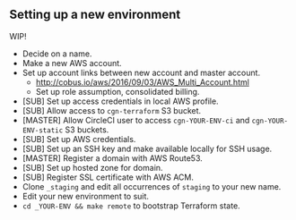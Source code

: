 ## Setting up a new environment

WIP!

- Decide on a name.
- Make a new AWS account.
- Set up account links between new account and master account.
  - http://cobus.io/aws/2016/09/03/AWS_Multi_Account.html
  - Set up role assumption, consolidated billing.
- [SUB] Set up access credentials in local AWS profile.
- [SUB] Allow access to `cgn-terraform` S3 bucket.
- [MASTER] Allow CircleCI user to access `cgn-YOUR-ENV-ci` and `cgn-YOUR-ENV-static` S3 buckets.
- [SUB] Set up AWS credentials.
- [SUB] Set up an SSH key and make available locally for SSH usage.
- [MASTER] Register a domain with AWS Route53.
- [SUB] Set up hosted zone for domain.
- [SUB] Register SSL certificate with AWS ACM.
- Clone `_staging` and edit all occurrences of `staging` to your new name.
- Edit your new environment to suit.
- `cd _YOUR-ENV && make remote` to bootstrap Terraform state.
